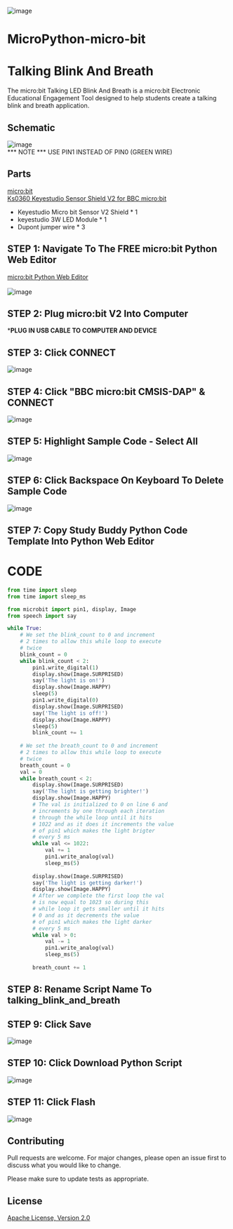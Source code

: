 ![image](https://github.com/mytechnotalent/MicroPython-micro-bit_Talking_Blink_And_Breath/blob/main/MicroPython-micro-bit%20Talking%20Blink%20And%20Breath.png?raw=true)

# MicroPython-micro-bit
# Talking Blink And Breath
The micro:bit Talking LED Blink And Breath is a micro:bit Electronic Educational Engagement Tool designed to help students create a talking blink and breath application.

## Schematic
![image](https://github.com/mytechnotalent/MicroPython-micro-bit_Talking_Blink_And_Breath/blob/main/schematic.png?raw=true)<br>
*** NOTE *** USE PIN1 INSTEAD OF PIN0 (GREEN WIRE)

## Parts
[micro:bit](https://microbit.org/buy/?location=US&version=microbitV2)<br>
[Ks0360 Keyestudio Sensor Shield V2 for BBC micro:bit](https://www.amazon.com/gp/product/B08H7VSLZH/)<br>
* Keyestudio Micro bit Sensor V2 Shield * 1
* keyestudio 3W LED Module * 1
* Dupont jumper wire * 3

## STEP 1: Navigate To The FREE micro:bit Python Web Editor
[micro:bit Python Web Editor](https://python.microbit.org/v/beta)<br><br>
![image](https://github.com/mytechnotalent/MicroPython-micro-bit_Talking_Blink_And_Breath/blob/main/STEP%201.png?raw=true)

## STEP 2: Plug micro:bit V2 Into Computer
***PLUG IN USB CABLE TO COMPUTER AND DEVICE**

## STEP 3: Click CONNECT
![image](https://github.com/mytechnotalent/MicroPython-micro-bit_Talking_Blink_And_Breath/blob/main/STEP%203.png?raw=true)

## STEP 4: Click "BBC micro:bit CMSIS-DAP" & CONNECT
![image](https://github.com/mytechnotalent/MicroPython-micro-bit_Talking_Blink_And_Breath/blob/main/STEP%204.png?raw=true)

## STEP 5: Highlight Sample Code - Select All
![image](https://github.com/mytechnotalent/MicroPython-micro-bit_Talking_Blink_And_Breath/blob/main/STEP%205.png?raw=true)

## STEP 6: Click Backspace On Keyboard To Delete Sample Code
![image](https://github.com/mytechnotalent/MicroPython-micro-bit_Talking_Blink_And_Breath/blob/main/STEP%206.png?raw=true)

## STEP 7: Copy Study Buddy Python Code Template Into Python Web Editor

# CODE
```python
from time import sleep
from time import sleep_ms

from microbit import pin1, display, Image
from speech import say

while True:
    # We set the blink_count to 0 and increment
    # 2 times to allow this while loop to execute
    # twice
    blink_count = 0
    while blink_count < 2:
        pin1.write_digital(1)
        display.show(Image.SURPRISED)
        say('The light is on!')
        display.show(Image.HAPPY)
        sleep(5)
        pin1.write_digital(0)
        display.show(Image.SURPRISED)
        say('The light is off!')
        display.show(Image.HAPPY)
        sleep(5)
        blink_count += 1
        
    # We set the breath_count to 0 and increment
    # 2 times to allow this while loop to execute
    # twice
    breath_count = 0    
    val = 0
    while breath_count < 2:
        display.show(Image.SURPRISED)
        say('The light is getting brighter!')
        display.show(Image.HAPPY)
        # The val is initialized to 0 on line 6 and 
        # increments by one through each iteration
        # through the while loop until it hits 
        # 1022 and as it does it increments the value
        # of pin1 which makes the light brigter
        # every 5 ms
        while val <= 1022:
            val += 1
            pin1.write_analog(val)
            sleep_ms(5)
       
        display.show(Image.SURPRISED)
        say('The light is getting darker!')
        display.show(Image.HAPPY)    
        # After we complete the first loop the val
        # is now equal to 1023 so during this
        # while loop it gets smaller until it hits 
        # 0 and as it decrements the value
        # of pin1 which makes the light darker
        # every 5 ms
        while val > 0:
            val -= 1
            pin1.write_analog(val)
            sleep_ms(5)
            
        breath_count += 1
 ```       
 
## STEP 8: Rename Script Name To talking_blink_and_breath

## STEP 9: Click Save
![image](https://github.com/mytechnotalent/MicroPython-micro-bit_Talking_Blink_And_Breath/blob/main/STEP%209.png?raw=true)

## STEP 10: Click Download Python Script
![image](https://github.com/mytechnotalent/MicroPython-micro-bit_Talking_Blink_And_Breath/blob/main/STEP%2010.png?raw=true)

## STEP 11: Click Flash
![image](https://github.com/mytechnotalent/MicroPython-micro-bit_Talking_Blink_And_Breath/blob/main/STEP%2011.png?raw=true)

## Contributing
Pull requests are welcome. For major changes, please open an issue first to discuss what you would like to change.

Please make sure to update tests as appropriate.

## License
[Apache License, Version 2.0](https://www.apache.org/licenses/LICENSE-2.0)
